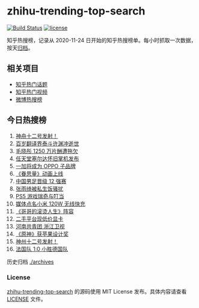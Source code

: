 # zhihu-trending-top-search

[![Build Status](https://github.com/justjavac/zhihu-trending-top-search/workflows/ci/badge.svg?branch=main)](https://github.com/justjavac/zhihu-trending-top-search/actions)
[![license](https://img.shields.io/github/license/justjavac/zhihu-trending-top-search)](https://github.com/justjavac/zhihu-trending-top-search/blob/main/LICENSE)

知乎热搜榜，记录从 2020-11-24 日开始的知乎热搜榜单。每小时抓取一次数据，按天[归档](./archives)。

## 相关项目

- [知乎热门话题](https://github.com/justjavac/zhihu-trending-hot-questions)
- [知乎热门视频](https://github.com/justjavac/zhihu-trending-hot-video)
- [微博热搜榜](https://github.com/justjavac/weibo-trending-hot-search)

## 今日热搜榜

<!-- BEGIN -->
<!-- 最后更新时间 Thu Jun 17 2021 15:11:03 GMT+0800 (China Standard Time) -->

1. [神舟十二号发射！](https://www.zhihu.com/search?q=神舟十二号)
2. [百岁翻译界泰斗许渊冲逝世](https://www.zhihu.com/search?q=许渊冲)
3. [毛晓彤 1250 万片酬遭拖欠](https://www.zhihu.com/search?q=毛晓彤)
4. [任天堂塞尔达怀旧掌机发布](https://www.zhihu.com/search?q=塞尔达)
5. [一加将成为 OPPO 子品牌](https://www.zhihu.com/search?q=一加)
6. [《眷思量》动画上线](https://www.zhihu.com/search?q=眷思量)
7. [中国男足晋级 12 强赛](https://www.zhihu.com/search?q=中国男足)
8. [张雨绮被私生饭骚扰](https://www.zhihu.com/search?q=张雨绮)
9. [PS5 游戏瑞奇与叮当](https://www.zhihu.com/search?q=瑞奇与叮当)
10. [媒体点名小米 120W 无线快充](https://www.zhihu.com/search?q=小米快充)
11. [《哥哥的滚烫人生》阵容](https://www.zhihu.com/search?q=哥哥的滚烫人生)
12. [二手平台现低价显卡](https://www.zhihu.com/search?q=显卡)
13. [河南共青团 浙江卫视](https://www.zhihu.com/search?q=浙江卫视抄袭)
14. [《原神》获苹果设计奖](https://www.zhihu.com/search?q=原神)
15. [神州十二号发射！](https://www.zhihu.com/search?q=神州十二号)
16. [法国队 1:0 小胜德国队](https://www.zhihu.com/search?q=德法大战)

<!-- END -->

历史归档 [./archives](./archives)

### License

[zhihu-trending-top-search](https://github.com/justjavac/zhihu-trending-top-search)
的源码使用 MIT License 发布。具体内容请查看 [LICENSE](./LICENSE) 文件。
